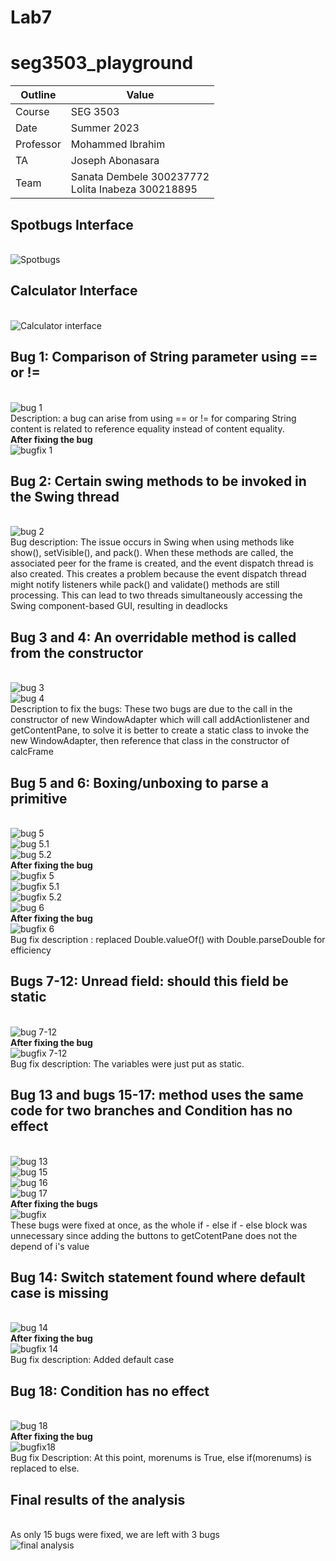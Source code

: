 # Lab7
# seg3503_playground
| Outline | Value |
| --- | --- |
| Course | SEG 3503 |
| Date | Summer 2023 |
| Professor |  Mohammed Ibrahim  |
| TA | Joseph Abonasara  |
| Team | Sanata Dembele 300237772 <br> Lolita Inabeza 300218895|

## Spotbugs Interface
<br> ![Spotbugs](Photos/spotbugs.png)
<br>
## Calculator Interface
<br> ![Calculator interface](Photos/calcAPI.png)
<br>
## Bug 1: Comparison of String parameter using == or !=
<br>![bug 1](Photos/bug1.png)
<br> Description: a bug can arise from using == or != for comparing String content is related to reference equality instead of content equality.
<br> **After fixing the bug**<br> 
![bugfix 1](Photos/bugfix1.png)
<br>
## Bug 2: Certain swing methods to be invoked in the Swing thread
<br>![bug 2](Photos/bug2.png)
<br> Bug description: The issue occurs in Swing when using methods like show(), setVisible(), and pack(). When these methods are called, the associated peer for the frame is created, and the event dispatch thread is also created. This creates a problem because the event dispatch thread might notify listeners while pack() and validate() methods are still processing. This can lead to two threads simultaneously accessing the Swing component-based GUI, resulting in deadlocks
## Bug 3 and 4: An overridable method is called from the constructor
<br>![bug 3](Photos/bug3.png)
<br>![bug 4](Photos/bug4.png)
<br> Description to fix the bugs: These two bugs are due to the call in the constructor of new WindowAdapter which will call addActionlistener and getContentPane, to solve it is better to create a static class to invoke the new WindowAdapter, then reference that class in the constructor of calcFrame
## Bug 5 and 6: Boxing/unboxing to parse a primitive
<br>![bug 5](Photos/bug5.png)
<br>![bug 5.1](Photos/bug5.1.png)
<br>![bug 5.2](Photos/bug5.2.png)
<br>**After fixing the bug**
<br>![bugfix 5](Photos/bugfix5.png)
<br>![bugfix 5.1](Photos/bugfix5.1.png)
<br>![bugfix 5.2](Photos/bugfix5.2.png)
<br>![bug 6](Photos/bug6.png)
<br>**After fixing the bug**
<br>![bugfix 6](Photos/bugfix6.png)
<br> Bug fix description : replaced Double.valueOf() with Double.parseDouble for efficiency
<br>
## Bugs 7-12: Unread field: should this field be static
<br>![bug 7-12](Photos/bug7-12.png)
<br>**After fixing the bug**
<br>![bugfix 7-12](Photos/bugfix7-12.png)
<br> Bug fix description: The variables were just put as static.
<br>
## Bug 13 and bugs 15-17: method uses the same code for two branches and Condition has no effect
<br>![bug 13](Photos/bug13.png)
<br>![bug 15](Photos/bug15.png)
<br> ![bug 16](Photos/bug16.png)
<br>![bug 17](Photos/bug17.png)
<br>**After fixing the bugs**
<br> ![bugfix](Photos/bugfix13,15-17.png)
<br> These bugs were fixed at once, as the whole if - else if - else block was unnecessary since adding the buttons to getCotentPane does not the depend of i's value
<br>
## Bug 14: Switch statement found where default case is missing
<br>![bug 14](Photos/bug14.png)
<br>**After fixing the bug**
<br> ![bugfix 14](Photos/bugfix14.png)
<br> Bug fix description: Added default case
<br>
## Bug 18: Condition has no effect
<br>![bug 18](Photos/bug18.png)
<br>**After fixing the bug**
<br> ![bugfix18](Photos/bugfix18.png)
<br>Bug fix Description: At this point, morenums is True, else if(morenums) is replaced to else.
<br>
## Final results of the analysis
<br> As only 15 bugs were fixed, we are left with 3 bugs
<br>![final analysis](Photos/final.png)
